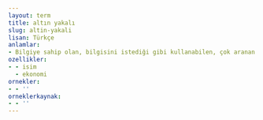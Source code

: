 ```yaml
---
layout: term
title: altın yakalı
slug: altin-yakali
lisan: Türkçe
anlamlar:
- Bilgiye sahip olan, bilgisini istediği gibi kullanabilen, çok aranan niteliklere sahip, genellikle de elli beş yaşının üstünde olan çalışan
ozellikler:
- - isim
  - ekonomi
ornekler:
- - ''
orneklerkaynak:
- - ''
---
```

